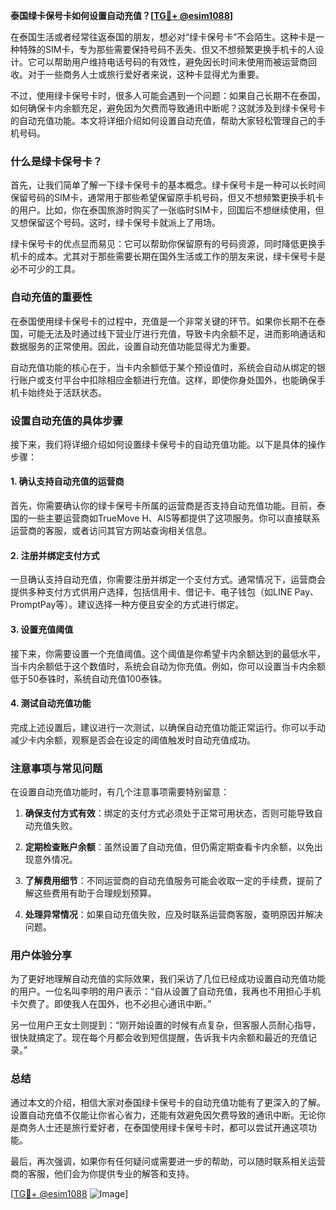 **泰国绿卡保号卡如何设置自动充值？[[TG💪+ @esim1088](https://t.me/s/esim1088)]**

在泰国生活或者经常往返泰国的朋友，想必对“绿卡保号卡”不会陌生。这种卡是一种特殊的SIM卡，专为那些需要保持号码不丢失、但又不想频繁更换手机卡的人设计。它可以帮助用户维持电话号码的有效性，避免因长时间未使用而被运营商回收。对于一些商务人士或旅行爱好者来说，这种卡显得尤为重要。

不过，使用绿卡保号卡时，很多人可能会遇到一个问题：如果自己长期不在泰国，如何确保卡内余额充足，避免因为欠费而导致通讯中断呢？这就涉及到绿卡保号卡的自动充值功能。本文将详细介绍如何设置自动充值，帮助大家轻松管理自己的手机号码。

### 什么是绿卡保号卡？

首先，让我们简单了解一下绿卡保号卡的基本概念。绿卡保号卡是一种可以长时间保留号码的SIM卡，通常用于那些希望保留原手机号码，但又不想频繁更换手机卡的用户。比如，你在泰国旅游时购买了一张临时SIM卡，回国后不想继续使用，但又想保留这个号码。这时，绿卡保号卡就派上了用场。

绿卡保号卡的优点显而易见：它可以帮助你保留原有的号码资源，同时降低更换手机卡的成本。尤其对于那些需要长期在国外生活或工作的朋友来说，绿卡保号卡是必不可少的工具。

### 自动充值的重要性

在泰国使用绿卡保号卡的过程中，充值是一个非常关键的环节。如果你长期不在泰国，可能无法及时通过线下营业厅进行充值，导致卡内余额不足，进而影响通话和数据服务的正常使用。因此，设置自动充值功能显得尤为重要。

自动充值功能的核心在于，当卡内余额低于某个预设值时，系统会自动从绑定的银行账户或支付平台中扣除相应金额进行充值。这样，即使你身处国外，也能确保手机卡始终处于活跃状态。

### 设置自动充值的具体步骤

接下来，我们将详细介绍如何设置绿卡保号卡的自动充值功能。以下是具体的操作步骤：

#### 1. 确认支持自动充值的运营商

首先，你需要确认你的绿卡保号卡所属的运营商是否支持自动充值功能。目前，泰国的一些主要运营商如TrueMove H、AIS等都提供了这项服务。你可以直接联系运营商的客服，或者访问其官方网站查询相关信息。

#### 2. 注册并绑定支付方式

一旦确认支持自动充值，你需要注册并绑定一个支付方式。通常情况下，运营商会提供多种支付方式供用户选择，包括信用卡、借记卡、电子钱包（如LINE Pay、PromptPay等）。建议选择一种方便且安全的方式进行绑定。

#### 3. 设置充值阈值

接下来，你需要设置一个充值阈值。这个阈值是你希望卡内余额达到的最低水平，当卡内余额低于这个数值时，系统会自动为你充值。例如，你可以设置当卡内余额低于50泰铢时，系统自动充值100泰铢。

#### 4. 测试自动充值功能

完成上述设置后，建议进行一次测试，以确保自动充值功能正常运行。你可以手动减少卡内余额，观察是否会在设定的阈值触发时自动充值成功。

### 注意事项与常见问题

在设置自动充值功能时，有几个注意事项需要特别留意：

1. **确保支付方式有效**：绑定的支付方式必须处于正常可用状态，否则可能导致自动充值失败。
   
2. **定期检查账户余额**：虽然设置了自动充值，但仍需定期查看卡内余额，以免出现意外情况。

3. **了解费用细节**：不同运营商的自动充值服务可能会收取一定的手续费，提前了解这些费用有助于合理规划预算。

4. **处理异常情况**：如果自动充值失败，应及时联系运营商客服，查明原因并解决问题。

### 用户体验分享

为了更好地理解自动充值的实际效果，我们采访了几位已经成功设置自动充值功能的用户。一位名叫李明的用户表示：“自从设置了自动充值，我再也不用担心手机卡欠费了。即使我人在国外，也不必担心通讯中断。”

另一位用户王女士则提到：“刚开始设置的时候有点复杂，但客服人员耐心指导，很快就搞定了。现在每个月都会收到短信提醒，告诉我卡内余额和最近的充值记录。”

### 总结

通过本文的介绍，相信大家对泰国绿卡保号卡的自动充值功能有了更深入的了解。设置自动充值不仅能让你省心省力，还能有效避免因欠费导致的通讯中断。无论你是商务人士还是旅行爱好者，在泰国使用绿卡保号卡时，都可以尝试开通这项功能。

最后，再次强调，如果你有任何疑问或需要进一步的帮助，可以随时联系相关运营商的客服，他们会为你提供专业的解答和支持。

[[TG💪+ @esim1088](https://t.me/s/esim1088) ![Image](https://i.postimg.cc/4NQfJmqS/Snipaste-2025-05-13-00-14-12.png)]